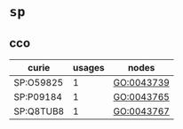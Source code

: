 # `sp`

## cco

| curie     |   usages | nodes                                                   |
|-----------|----------|---------------------------------------------------------|
| SP:O59825 |        1 | [GO:0043739](http://purl.obolibrary.org/obo/GO_0043739) |
| SP:P09184 |        1 | [GO:0043765](http://purl.obolibrary.org/obo/GO_0043765) |
| SP:Q8TUB8 |        1 | [GO:0043767](http://purl.obolibrary.org/obo/GO_0043767) |

